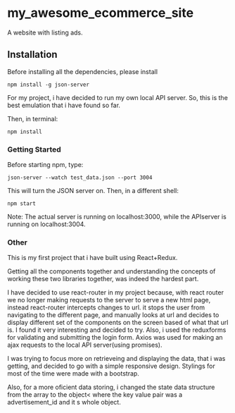 # my_awesome_ecommerce_site

A website with listing ads.

## Installation
Before installing all the dependencies, please install

```
npm install -g json-server
```
For my project, i have decided to run my own local API server. So, this is the best emulation that i have found so far.

Then, in terminal:
```
npm install

```
### Getting Started

Before starting npm, type:
```
json-server --watch test_data.json --port 3004

```
This will turn the JSON server on.
Then, in a different shell:

```
npm start

```
Note: The actual server is running on localhost:3000, while the APIserver is running on localhost:3004.

### Other

This is my first project that i have built using React+Redux.

Getting all the components together and understanding the concepts of working these two libraries together, was indeed the hardest part.

I have decided to use react-router in my project because, with react router we no longer making requests to the server to serve a new html page, instead react-router intercepts changes to url. it stops the user from navigating to the different page, and manually looks at url and decides to display different set of the components on the screen based of what that url is. I found it very interesting and decided to try.
Also, i used the reduxforms for validating and submitting the login form.
Axios was used for making an ajax requests to the local API server(using promises).

I was trying to focus more on retrieveing and displaying the data, that i was getting, and decided to go with a simple responsive design. Stylings for most of the time were made with a bootstrap.

Also, for a more oficient data storing, i changed the state data structure from the array to the object< where the key value pair was a advertisement_id and it s whole object.
